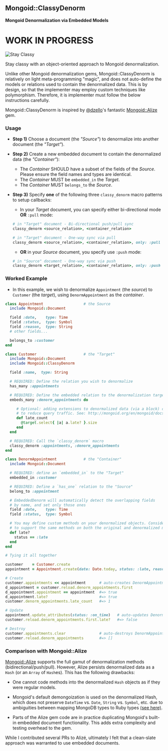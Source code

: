 ## Mongoid::ClassyDenorm

**Mongoid Denormalization via Embedded Models**

# WORK IN PROGRESS

![Stay Classy](https://cloud.githubusercontent.com/assets/27655/3567255/3d2382f4-0b14-11e4-87f7-954e7fd35ecb.jpg)

Stay classy with an object-oriented approach to Mongoid denormalization.

Unlike other Mongoid denormalization gems, Mongoid::ClassyDenorm is relatively on light meta-programming "magic",
and does not auto-define the models or relations used to contain the denormalized data. This is by design, so
that the implementer may employ custom techniques like polymorphism. Therefore, it is implementer must follow the below
instructions carefully.


Mongoid::ClassyDenorm is inspired by [@dzello](https://github.com/dzello)'s fantastic [Mongoid::Alize](https://github.com/dzello/mongoid_alize) gem.


### Usage

* **Step 1)** Choose a document (the *"Source"*) to denormalize into another document (the *"Target"*).

* **Step 2)** Create a new embedded document to contain the denormalized data (the *"Container"*):
    * The *Container* SHOULD have a subset of the fields of the *Source*. Please ensure the field names and types are identical.
    * The *Container* MUST be `embedded_in` the *Target*.
    * The *Container* MUST `belongs_to` the *Source*.

* **Step 3)** Specify **one** of the following three `classy_denorm` macro patterns to setup callbacks:

   * In your *Target* document, you can specify either bi-directional mode **OR** `:pull` mode:

   ```ruby
   # in "Target" document - Bi-directional push/pull sync
   classy_denorm <source_relation>, <container_relation>
   ```

   ```ruby
   # in "Target" document - One-way sync via pull
   classy_denorm <source_relation>, <container_relation>, only: :pull
   ```

   * **OR** in your *Source* document, you specify use `:push` mode:

   ```ruby
   # in "Source" document - One-way sync via push
   classy_denorm <target_relation>, <container_relation>, only: :push
   ```


### Worked Example

* In this example, we wish to denormalize `Appointment` (the *source*) to `Customer` (the *target*), using `DenormAppointment` as the *container*.

```ruby
class Appointment                  # the Source
  include Mongoid::Document

  field :date,    type: Time
  field :status,  type: Symbol
  field :reason,  type: String
  # other fields...

  belongs_to :customer
end

class Customer                     # the "Target"
  include Mongoid::Document
  include Mongoid::ClassyDenorm

  field :name,  type: String

  # REQUIRED: Define the relation you wish to denormalize
  has_many :appointments

  # REQUIRED: Define the embedded relation to the denormalization target
  embeds_many :denorm_appointments do

     # Optional: adding extensions to denormalized data (via a block) can be especially useful
     # to reduce query traffic. See: http://mongoid.org/en/mongoid/docs/relations.html
     def late_count
       @target.select{ |a| a.late? }.size
     end
  end

  # REQUIRED: Call the `classy_denorm` macro
  classy_denorm :appointments, :denorm_appointments
end

class DenormAppointment            # the "Container"
  include Mongoid::Document

  # REQUIRED: define an `embedded_in` to the "Target"
  embedded_in :customer

  # REQUIRED: Define a `has_one` relation to the "Source"
  belong_to :appointment

  # EmbeddedDenorm will automatically detect the overlapping fields
  # by name, and set only those ones
  field :date,    type: Time
  field :status,  type: Symbol

  # You may define custom methods on your denormalized objects. Consider using a mixin
  # to support the same methods on both the original and denormalized models.
  def late?
    status == :late
  end
end

# Tying it all together

customer    = Customer.create
appointment = Appointment.create(date: Date.today, status: :late, reason: "Apply for fish license")

# Create
customer.appointments << appointment      # auto-creates DenormAppointment record
d_appointment = customer.reload.denorm_appointments.first
d_appointment.appointment == appointment  #=> true
d_appointment.late?                       #=> true
customer.denorm_appointments.late_count   #=> 1

# Update
appointment.update_attributes(status: :on_time)   # auto-updates DenormAppointment record
customer.reload.denorm_appointments.first.late?   #=> false

# Destroy
customer.appointments.clear               # auto-destroys DenormAppointment record
customer.reload.denorm_appointments       #=> []
```


### Comparison with Mongoid::Alize

[Mongoid::Alize](https://github.com/dzello/mongoid_alize) supports the full gamut of denormalization methods (bidirectional/push/pull).
However, Alize persists denormalized data as a `Hash` (or an `Array` of `Hash`es). This has the following drawbacks:

* One cannot code methods into the denormalized `Hash` objects as if they were regular models.

* Mongoid's default demongoization is used on the denormalized Hash, which does not preserve `DateTime` vs. `Date`, `String` vs. `Symbol`, etc. due to ambiguities between mapping MongoDB types to Ruby types [(see here)](https://github.com/dzello/mongoid_alize/issues/18).

* Parts of the Alize gem code are in practice duplicating Mongoid's built-in embedded document functionality. This adds extra complexity and testing overhead to the gem.

While I contributed several PRs to Alizé, ultimately I felt that a clean-slate approach was warranted to use embedded documents.
